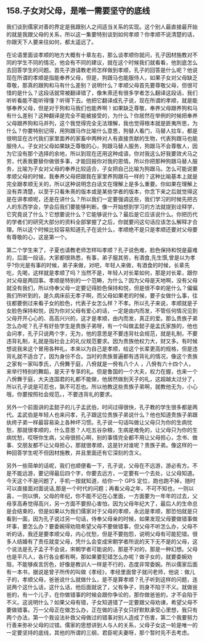 ## 158.子女对父母，是唯一需要坚守的底线
我们谈到儒家对善的界定是我跟别人之间适当关系的实现。这个别人最直接最开始的就是我跟父母的关系，所以这一集要特别谈到如何孝顺？你孝顺不说清楚的话，你跟天下人要来往如何，都太遥远了。


在论语里面谈孝顺的地方大概有十章左右，那么谈孝顺你就问，孔子因材施教对不同的学生不同的情况，他会有不同的建议，就在这个时候我们就看看，他到底怎么去回答学生的问题。首先子游请教老师怎样做到孝顺，孔子的回答是什么呢？他说现在所谓的孝顺是指能奉养父母，但是，狗跟马也能服侍人，如果子女对父母缺乏尊敬，那真的跟狗和马有什么差别？说明什么？孝顺父母首先要尊敬父母，但很可惜的是什么？这段话就常被翻译错了，像朱熹还有很多学者怎么翻译这段话，我们听听看能不能听得懂？听得下去。他把它翻译成孔子说，现在所谓的孝顺，就是能够奉养父母，但是对于狗和马我们也能养啊！如果缺乏尊敬，奉养父母跟养狗和马有什么差别？这种翻译是完全不能被接受的，为什么？你居然在举例的时候把奉养父母跟养狗和马并列，这个我觉得完全无法理解，我也觉得根本就是匪夷所思，为什么？你要特别记得，用狗跟马作比喻什么意思，狗替人看门，马替人拉车，都是很明显在古代我们家里面养的家畜中两种对人有直接贡献的生物，代表狗跟马也能服侍人。子女对父母如果缺乏尊敬的心，狗跟马替人服务，狗跟马不会尊敬人，因为它没有那个选择的余地，所以到现在还用这种成语，你对我这么好我要效犬马之劳，代表我要替你做很多事，才能回报你对我的恩情。所以你把那种狗跟马替人服务，比喻为子女对父母的奉养比较适合，子女把自己比喻为狗跟马。怎么可能说要孝顺父母的时候，我奉养父母把跟我在家里养狗跟马一样的？这种比喻基本上就是完全跟孝顺无关的，所以这种说明念白话文在理解上是多么重要。你如果在理解上没有弄清楚，以至于只看朱熹的版本或是某些学者的版本，你念下来之后就觉得这是在讲孝顺呢，还是在讲什么？所以我们一定要强调这些，我们学习的时候先把古人的东西学会，学会后我们要能够判断。像一开始想到学习的方法就提到诠释学，它究竟说了什么？它想要说什么？它能够说什么？最后是它应该说什么。你把历代的学者们的研究大部分的资料全部掌握了之后，你就要问这句话应该怎么解释才合理。所以这个时候比较容易知道孔子在说什么，孝顺绝不是只是孝顺还要对父母要有尊敬的心，这是第一个。


第二个学生来了，子夏也请教老师怎样叫孝顺？孔子说色难，脸色保持和悦是最难的，后面一段话，大家都很熟悉，有事，弟子服其劳，有酒食,先生馔,曾是以为孝乎?你光是有事的时候，弟子来做，对吧，年轻人来做，有酒食的时候，长辈先吃，先喝，这样就是孝顺了吗？当然不是，年轻人对长辈如何，那是对长辈，跟你对父母是两回事。孝顺是特别的一个范畴，为什么？因为父母是天地啊，没有父母就没有我们，所以侍奉父母一定要记得脸色保持和悦，但是很不幸的是什么？偏偏我们所听到的，是久病床前无孝子啊，而父母如果老的时候，要子女做什么事，往往都要倒过来看子女的脸色，代表子女怎么样？不孝。所以孔子来说，孝顺就是子女脸色保持和悦，因为你对父母有爱心的话，一定是由内而发，不管任何情况见到父母开开心心的、高高兴兴的，这才是孝顺，由内而发，真正的爱。那么贵族子弟怎么办呢？孔子有好些学生是贵族子弟呀，有一个叫做孟懿子是孟氏家族的，他也会问孝，孔子只说两个字，无为，他的意思是不要违背社会规范，就是礼制，不要违背礼制，礼就是指社会上的礼仪规范要求。因为贵族他权力大，财又多。有时候想说我来这个冒用各种礼，本来以为自己是孝顺，给这个长辈更高的规格，但是违背礼就不适合了，因为身份不合。当时的贵族普遍都有违背礼的情况，像这个贵族之家有一家叫季氏，八佾舞于庭，八佾就是一佾有八个人 ，八佾有六十四个人，来举行特别的舞蹈，是天子专享的礼。但是鲁国的一个大夫，权力在握，也来一个八佾舞于庭，大夫连国君的礼都不能做，他居然做到天子的礼，这超越太过分了，所以孔子说是可忍也，孰不可忍也。所以他教这些贵族子弟啊，就教他无为，小心哦，你要按照社会规范。，不要违背礼的要求。


另外一个前面讲的孟懿子的儿子孟武伯，时间过得很快，孔子教的学生很多都是两代。孟武伯是年轻人也来问孝，孔子跟这位贵族子弟说什么？他也知道贵族子弟跟纨绔子弟一样最容易染上各种坏习惯。孔子说一句话叫做让父母只为你的生病忧愁，那就很孝顺的，什么意思？人吃五谷杂粮，生病是难免的，让父母只为你的生病忧愁，哎呀你生病，父母很担心啊，别的事情完全都不用让父母担心，念书、做事、交朋友都不让父母担心，那就很孝顺，这是针对谁呢？贵族子弟。像这样的一种回答学生呢不但因材施教，并且里面还有它深刻的含义。


另外一些简单的话呢，我们也顺便看一下，孔子说，父母在不远游，游必有方。不是不能远游，要记得最后四个字，你要去远方，一定要有一个去处，让父母知道。今天这个不是问题了，手机一按就知道，给你一个 GPS 定位，跑也跑不掉，随时可以直接面对面说话,那是一个时代的问题；再看父母之年，不可不知也，一则以喜，一则以惧，父母的年纪，你不能不记在心里面，一方面要为一年年的过去，父母享高寿觉得高兴，另一方面不要担心害怕，因为父母年纪大了，最后人的生命总是会结束的，但是如果以为我们儒家对于父母的孝顺，永远是孝顺，那恐怕就是只看到一面，因为孔子说过另一句话，侍奉父母亲的时候，如果发现父母要做错事做坏事，要怎么办？要委婉得劝阻希望父母不要做错事，但父母不听怎么办，父母不听的话，我还是要孝顺父母，内心忧愁，但是不要抱怨，说明父母有可能犯错。很多人结婚有了责任就变父母，凭什么会变成宋朝学者所说的天下无不是的父母，这个说法是孔子孟子不会说，宋朝学者可能说的，那是不对的，那是一种幻想。父母也是平凡人，各行各业都有啊，那如果要犯错怎么办呢？做子女的，就要委婉劝阻，不能够疾言厉色，好像是教训人一样是不行的，态度非常委婉。所以儒家后面有一本书，据说是曾子所传的叫做《孝经》，孝经里面曾子就问老师，他说：做儿子的，孝顺父母，爸爸说什么就做什么，是不是算孝顺？孔子听到这样的问题，连说两个这什么话，这什么话，他后面就说了，父有争子，则身不陷于不义。就做爸爸的，有一个儿子，在你做错事的时候会跟你争论的，那你做爸爸的，才不会陷于不义。这说明什么？如果父母有错，子女知道错了一定要跟父母劝谏，希望父母不要做错事。万一父母正在做怎么办，正在做的话子女只好默默承受心里想，我只有两个办法，第一个我设法补救父母做过的错事对别人造成了伤害，第二个我要努力行善来弥补父母的过错。儒家的思想讲到人与人的关系，父母子女这一轮是唯一的一定要坚持的底线，其他的所谓的三纲，君臣呢夫妻呀，那个暂时先不去考虑。

